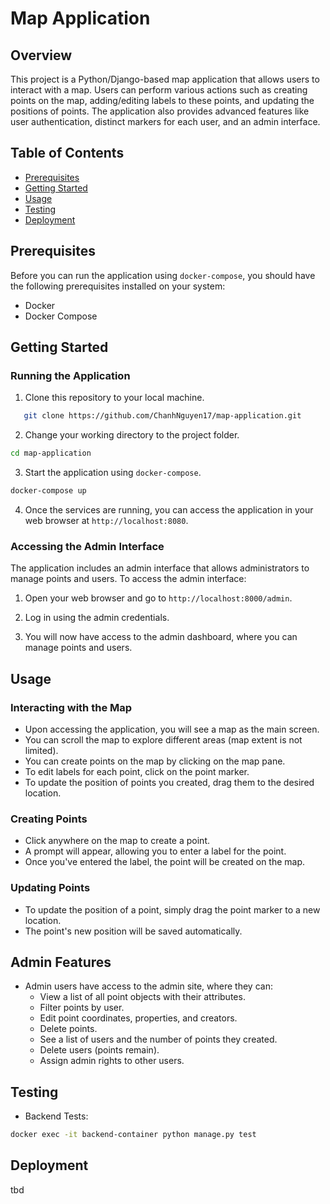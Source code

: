 # Map Application

## Overview

This project is a Python/Django-based map application that allows users to interact with a map. Users can perform various actions such as creating points on the map, adding/editing labels to these points, and updating the positions of points. The application also provides advanced features like user authentication, distinct markers for each user, and an admin interface.

## Table of Contents

- [Prerequisites](#prerequisites)
- [Getting Started](#getting-started)
- [Usage](#usage)
- [Testing](#testing)
- [Deployment](#deployment)

## Prerequisites

Before you can run the application using `docker-compose`, you should have the following prerequisites installed on your system:

- Docker
- Docker Compose

## Getting Started

### Running the Application

1. Clone this repository to your local machine.
```bash
   git clone https://github.com/ChanhNguyen17/map-application.git
```

2. Change your working directory to the project folder.
```bash
cd map-application
```

3. Start the application using `docker-compose`.
```bash
docker-compose up
```

4. Once the services are running, you can access the application in your web browser at `http://localhost:8080`.

### Accessing the Admin Interface

The application includes an admin interface that allows administrators to manage points and users. To access the admin interface:

1. Open your web browser and go to `http://localhost:8000/admin`.

2. Log in using the admin credentials.

3. You will now have access to the admin dashboard, where you can manage points and users.

## Usage

### Interacting with the Map

- Upon accessing the application, you will see a map as the main screen.
- You can scroll the map to explore different areas (map extent is not limited).
- You can create points on the map by clicking on the map pane.
- To edit labels for each point, click on the point marker.
- To update the position of points you created, drag them to the desired location.

### Creating Points

- Click anywhere on the map to create a point.
- A prompt will appear, allowing you to enter a label for the point.
- Once you've entered the label, the point will be created on the map.

### Updating Points

- To update the position of a point, simply drag the point marker to a new location.
- The point's new position will be saved automatically.

## Admin Features

- Admin users have access to the admin site, where they can:
  - View a list of all point objects with their attributes.
  - Filter points by user.
  - Edit point coordinates, properties, and creators.
  - Delete points.
  - See a list of users and the number of points they created.
  - Delete users (points remain).
  - Assign admin rights to other users.

## Testing

- Backend Tests:
```bash
docker exec -it backend-container python manage.py test
```

## Deployment

tbd

